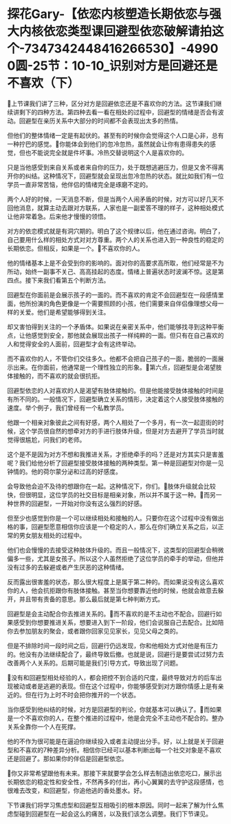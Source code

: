 # 探花Gary-【依恋内核塑造长期依恋与强大内核依恋类型课回避型依恋破解请拍这个-7347342448416266530】-49900圆-25节：10-10_识别对方是回避还是不喜欢（下）

🎼上节课我们讲了三种，区分对方是回避依恋还是不喜欢你的方法。这节课我们继续讲剩下的四种方法。第四种去看一看在相处的过程中，回避型的情绪是否会有波动。回避型在亲历关系中大部分的时间都不会表现出太多的热情。

但他们的整体情绪一定是有起伏的。甚至有的时候你会觉得这个人口是心非，总有一种拧巴的感觉。🎼你能体会到他们的忽冷忽热，虽然就会让你有患得患失的感觉，但也不能说完全就是件坏事。冷热交替说明这个人是喜欢你的。

只是当他感受到来自关系或者来自你的压力，处于既想逃避压力，但是又舍不得离开你的纠结。这种情况下，回避型就会呈现出忽冷忽热的状态。就比如我们有一位学员一直非常苦恼，他伴侣的情绪完全是琢磨不定的。

两个人好的时候，一天消息不断，但是当两个人闹矛盾的时候，对方可以好几天不回他消息，就算主动去跟对方联系，人家也是一副爱答不理的样子，这种相处模式让他非常着急。后来他才慢慢的领悟。

对方的依恋模式就是有洞穴期的。明白了这个规律以后，他在通过咨询。明白了，自己要用什么样的相处方式对对方尊重。两个人的关系也进入到一种良性的稳定的长期依恋。但相反，如果是一个。🎼不喜欢你的人。

他的情绪基本上是不会受到你的影响的。面对你的高要求高所取，他们经常是不为所动，始终一副事不关己、高高挂起的态度。情绪上普遍状态时波澜不惊。这是第四点。接下来我们看第五个判断方法。

回避型在你面前是会展示孩子的一面的。而不喜欢的肯定不会回避型在一段感情里面，他所扮演的角色更像是一个需要照顾的小孩，他们需要来自伴侣像理想父母一样的关爱。他们是希望能够得到关注。

却又害怕得到关注的一个矛盾体。如果说在亲密关系中，他们能够找寻到这种平衡点，让他感觉到安全，那他就会展现出孩子一样纯粹的一面。但只有在自己喜欢的人和觉得安全的人面前，回避型才会有这终举动。

而不喜欢你的人，不管你们交往多久。他都不会把自己孩子的一面，脆弱的一面展示出来。在你面前，他通常是一个理性独立的形象。🎼第六点，回避型是会渴望肢体接触的，而不喜欢的就会很抗拒。

回避型依恋的人对喜欢的人是渴望有肢体接触的。但是他能接受肢体接触的时间是有所不同的。一般情况下，回避型确立关系的情形，决定着这个人接受肢体接触的速度。举个例子，我们曾经有一个私教学员。

他跟一个相亲对象彼此之间有好感，两个人相处了一个多月，有一次一起逛街的时候，这个学员很自然的想牵对方的手进行肢体升级，但是对方去避开了学员当时就觉得很尴尬，问我们的老师。

这个是不是因为对方不想和我推进关系，才拒绝牵手的吗？还是对方其实只是害羞呢？我们给他分析了回避型接受肢体接触的两种类型。第一种是回避型对你是一见钟情的。他的荷尔蒙分泌和过高的好感度。

会导致他会迫不及待的想跟你在一起。这种情况下，你们。🎼肢体升级就会比较快，但很明显，这位学员的社交目标是相亲对象，所以并不属于这一种。🎼而另一种世界的回避型，一开始对你没有这么强烈的好感。

但至少也感觉到你是一个可以继续相处和接触的人。只要你在这个过程中没有做出格的事，回避型愿意相信你应该是一个稳定的人，那么在你们确立关系之后，以正常的男女朋友相处的过程中。

他们也会慢慢的去接受这种肢体升级的。而且一般情况下，这类型的回避型会稍微偏多一些，尤其是女孩子。所以这个人虽然拒绝了这位学员的牵手的举动，但他并没有过多的去躲避或者产生厌恶的这种情绪。

反而露出很害羞的状态，那么很大程度上是属于第二种的。而如果说没有这么喜欢你的人，他会抗拒跟你有肢体接触。甚至当你想要靠近他的时候，他就会故意去躲开，并且带有责备的意思。那么最后就是第七种判断方式。

回避型是会主动配合你去推进关系的。🎼而不喜欢的是不主动也不配合。回避行如果感受到你想要推进关系，想要进入到下一阶段，他们会说服自己去配合。比如陪你去参加朋友的聚会，或者跟你回家见见家长，见见父母之类的。

但是不排除时间一段时间之后，回避行仍远发现，你和他相处方式对他是有压力的。他没有办法继续配合了，最终导致后撤。也就是说，回避行是要尝试过努力去改善两个人关系的。后期可能是我们引导方式，导致出现了问题。

🎼没有和回避型相处经验的人，都会把控不到合适的尺度，最终导致对方的后车出现被动或者是逃避的表现。但在这个过程中，你能够感受到对方跟你情感上是有亲近的。但在行为上时不时会把你推开的一个状态。

当你感受到他纠结的时候，对方是回避型的判论，你就基本可以确认了。🎼而如果是一个不喜欢你的人，在整个推进的过程中，他是会完全不主动也不配合的。整办关系全靠你一个人在死撑。

他的不作为很可能是在逼迫你继续投入或者主动提出分手。好，以上就是关于回避型和不喜欢的7种差异分析。相信你已经可以基本判断出每一个社交对象是不喜欢还是回避了。那如果你的伴侣是回避型依恋。

🎼你又非常希望跟他有未来。那接下来就要学会怎么样去制造出依恋吃口，展示出长期依恋的稳定性和安全性，不然再多的付出，再小心翼翼的去守护这段感情，也很难去改变，和回避型，你追他逃的香处墨水。好。

下节课我们将学习焦虑型和回避型互相吸引的根本原因。同时一起来了解为什么焦虑型碰到回避型在一起会这么的痛苦，以及我们该怎么调整。我们下节课见。

